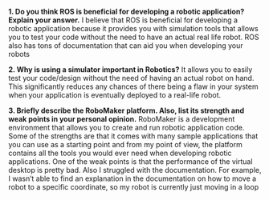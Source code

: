 **1. Do you think ROS is beneficial for developing a robotic application? Explain your answer.**
I believe that ROS is beneficial for developing a robotic application because it provides you with simulation tools that allows you to test your code without the need to have an actual real life robot. ROS also has tons of documentation that can aid you when developing your robots

**2. Why is using a simulator important in Robotics?**
It allows you to easily test your code/design without the need of having an actual robot on hand. This significantly reduces any chances of there being a flaw in your system when your application is eventually deployed to a real-life robot. 

**3. Briefly describe the RoboMaker platform. Also, list its strength and weak points in your personal opinion.**
RoboMaker is a development environment that allows you to create and run robotic application code. Some of the strengths are that it comes with many sample applications that you can use as a starting point and from my point of view, the platform contains all the tools you would ever need when developing robotic applications.
One of the weak points is that the performance of the virtual desktop is pretty bad. Also I struggled with the documentation. For example, I wasn’t able to find an explanation in the documentation on how to move a robot to a specific coordinate, so my robot is currently just moving in a loop
